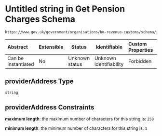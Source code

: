 # Untitled string in Get Pension Charges Schema

```txt
https://www.gov.uk/government/organisations/hm-revenue-customs/schema/itsa/Get_Pension_Charges#/definitions/schemeProvider/properties/providerAddress
```




| Abstract            | Extensible | Status         | Identifiable            | Custom Properties | Additional Properties | Access Restrictions | Defined In                                                            |
| :------------------ | ---------- | -------------- | ----------------------- | :---------------- | --------------------- | ------------------- | --------------------------------------------------------------------- |
| Can be instantiated | No         | Unknown status | Unknown identifiability | Forbidden         | Allowed               | none                | [pensions.schema.json\*](pensions.schema.json "open original schema") |

## providerAddress Type

`string`

## providerAddress Constraints

**maximum length**: the maximum number of characters for this string is: `250`

**minimum length**: the minimum number of characters for this string is: `1`
